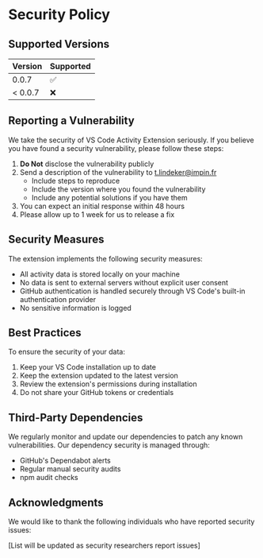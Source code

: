 # Security Policy

## Supported Versions

| Version | Supported          |
| ------- | ------------------ |
| 0.0.7   | :white_check_mark: |
| < 0.0.7 | :x:               |

## Reporting a Vulnerability

We take the security of VS Code Activity Extension seriously. If you believe you have found a security vulnerability, please follow these steps:

1. **Do Not** disclose the vulnerability publicly
2. Send a description of the vulnerability to t.lindeker@impin.fr
   - Include steps to reproduce
   - Include the version where you found the vulnerability
   - Include any potential solutions if you have them
3. You can expect an initial response within 48 hours
4. Please allow up to 1 week for us to release a fix

## Security Measures

The extension implements the following security measures:

- All activity data is stored locally on your machine
- No data is sent to external servers without explicit user consent
- GitHub authentication is handled securely through VS Code's built-in authentication provider
- No sensitive information is logged

## Best Practices

To ensure the security of your data:

1. Keep your VS Code installation up to date
2. Keep the extension updated to the latest version
3. Review the extension's permissions during installation
4. Do not share your GitHub tokens or credentials

## Third-Party Dependencies

We regularly monitor and update our dependencies to patch any known vulnerabilities. Our dependency security is managed through:

- GitHub's Dependabot alerts
- Regular manual security audits
- npm audit checks

## Acknowledgments

We would like to thank the following individuals who have reported security issues:

[List will be updated as security researchers report issues] 